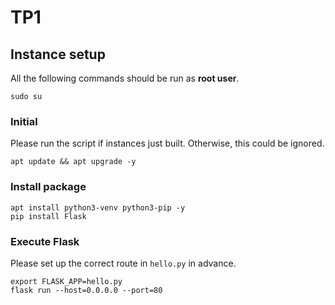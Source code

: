 # TP1

## Instance setup
All the following commands should be run as **root user**.
```
sudo su
```
### Initial
Please run the script if instances just built.
Otherwise, this could be ignored.
```
apt update && apt upgrade -y
```

### Install package
```
apt install python3-venv python3-pip -y
pip install Flask
```

### Execute Flask
Please set up the correct route in `hello.py` in advance.
```
export FLASK_APP=hello.py
flask run --host=0.0.0.0 --port=80
```